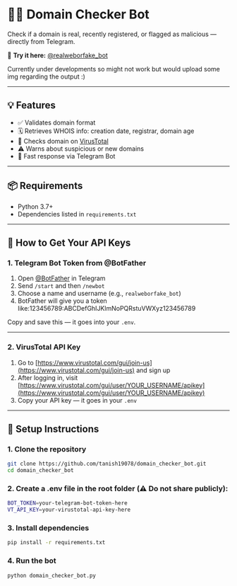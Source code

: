# 🕵️‍♂️ Domain Checker Bot

Check if a domain is real, recently registered, or flagged as malicious — directly from Telegram.

🔗 **Try it here:** [@realweborfake_bot](https://t.me/realweborfake_bot) 

Currently under developments so might not work but would upload some img regarding the output :)

---

## 💡 Features

- ✅ Validates domain format
- 🗓️ Retrieves WHOIS info: creation date, registrar, domain age
- 🧪 Checks domain on [VirusTotal](https://www.virustotal.com/)
- ⚠️ Warns about suspicious or new domains
- 🤖 Fast response via Telegram Bot

---

## 📦 Requirements

- Python 3.7+
- Dependencies listed in `requirements.txt`

---

## 🔐 How to Get Your API Keys

### 1. Telegram Bot Token from @BotFather

1. Open [@BotFather](https://t.me/BotFather) in Telegram
2. Send `/start` and then `/newbot`
3. Choose a name and username (e.g., `realweborfake_bot`)
4. BotFather will give you a token like:123456789:ABCDefGhIJKlmNoPQRstuVWXyz123456789

   
Copy and save this — it goes into your `.env`.

---

### 2. VirusTotal API Key

1. Go to [https://www.virustotal.com/gui/join-us](https://www.virustotal.com/gui/join-us) and sign up
2. After logging in, visit [https://www.virustotal.com/gui/user/YOUR_USERNAME/apikey](https://www.virustotal.com/gui/user/YOUR_USERNAME/apikey)
3. Copy your API key — it goes in your `.env`

---

## 🔧 Setup Instructions

### 1. Clone the repository

```bash
git clone https://github.com/tanish19078/domain_checker_bot.git
cd domain_checker_bot
```

### 2. Create a .env file in the root folder (⚠️ Do not share publicly):

```bash
BOT_TOKEN=your-telegram-bot-token-here
VT_API_KEY=your-virustotal-api-key-here
```
### 3. Install dependencies

```bash
pip install -r requirements.txt
```
### 4. Run the bot

```bash
python domain_checker_bot.py
```

